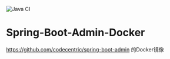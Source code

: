 ![Java CI](https://github.com/mayan31370/Spring-Boot-Admin-Docker/workflows/Java%20CI/badge.svg)

# Spring-Boot-Admin-Docker
https://github.com/codecentric/spring-boot-admin 的Docker镜像

